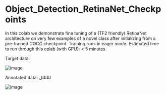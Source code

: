 # Object_Detection_RetinaNet_Checkpoints
In this colab we demonstrate fine tuning of a (TF2 friendly) RetinaNet architecture on very few examples of a novel class after initializing from a pre-trained COCO checkpoint. Training runs in eager mode.  Estimated time to run through this colab (with GPU): &lt; 5 minutes.

Target data:

![image](https://user-images.githubusercontent.com/64538407/113986010-0f357f00-984d-11eb-8bd6-aa985f59dba6.png)

Annotated data:
للللللل

![image](https://user-images.githubusercontent.com/64538407/113986162-38560f80-984d-11eb-8d0b-e57346f39439.png)










